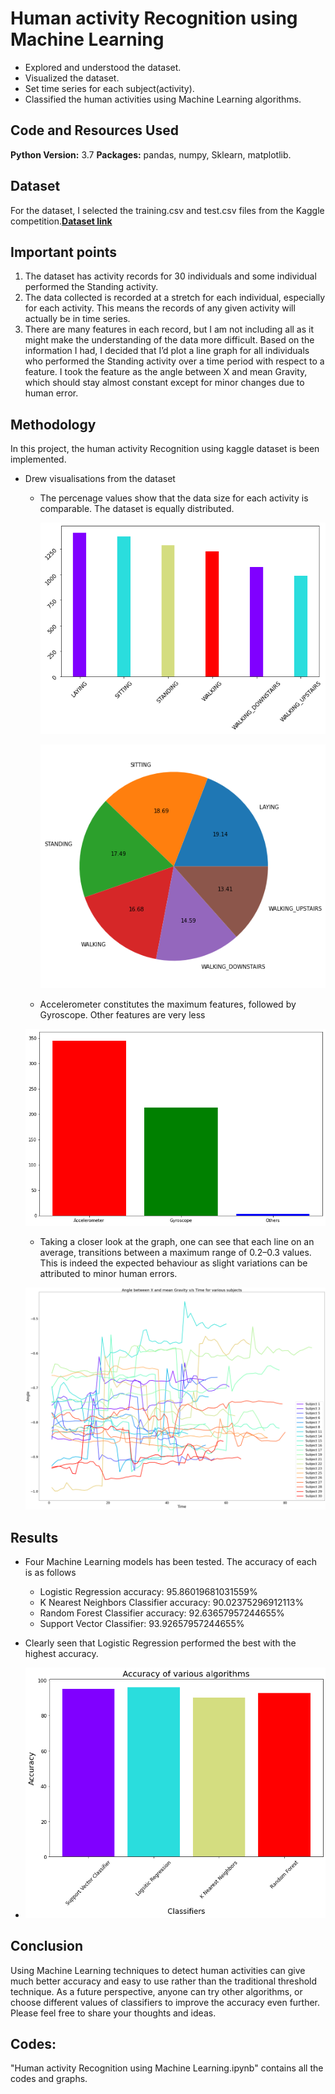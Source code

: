 # Human activity Recognition using Machine Learning
* Explored and understood the dataset.
* Visualized the dataset.
* Set time series for each subject(activity).
* Classified the human activities using Machine Learning algorithms.

## Code and Resources Used
**Python Version:** 3.7
**Packages:** pandas, numpy, Sklearn, matplotlib.

## Dataset
For the dataset, I selected the training.csv and test.csv files from the Kaggle competition.**[Dataset link](https://www.kaggle.com/uciml/human-activity-recognition-with-smartphones)**

## Important points
1. The dataset has activity records for 30 individuals and some individual performed the Standing activity.
2. The data collected is recorded at a stretch for each individual, especially for each activity. This means the records of any given activity will actually be in time series.
3. There are many features in each record, but I am not including all as it might make the understanding of the data more difficult.
Based on the information I had, I decided that I’d plot a line graph for all individuals who performed the Standing activity over a time period with respect to a feature. I took the feature as the angle between X and mean Gravity, which should stay almost constant except for minor changes due to human error.

## Methodology
In this project, the human activity Recognition using kaggle dataset is been implemented.

* Drew visualisations from the dataset
  - The percenage values show that the data size for each activity is comparable. The dataset is equally distributed.
  
    ![alt text](https://github.com/vikasbhadoria69/Human-activity-Recognition-using-Machine-Learning/blob/master/Images/1.png)
    
    
    ![alt text](https://github.com/vikasbhadoria69/Human-activity-Recognition-using-Machine-Learning/blob/master/Images/2.png)

  - Accelerometer constitutes the maximum features, followed by Gyroscope. Other features are very less
  
   ![alt text](https://github.com/vikasbhadoria69/Human-activity-Recognition-using-Machine-Learning/blob/master/Images/3.png)
   
   - Taking a closer look at the graph, one can see that each line on an average, transitions between a maximum range of 0.2–0.3 values. This is indeed the expected behaviour as slight variations can be attributed to minor human errors.
   
    ![alt text](https://github.com/vikasbhadoria69/Human-activity-Recognition-using-Machine-Learning/blob/master/Images/4.png)
    
## Results

* Four Machine Learning models has been tested. The accuracy of each is as follows
  - Logistic Regression accuracy: 95.86019681031559%
  - K Nearest Neighbors Classifier accuracy: 90.02375296912113%
  - Random Forest Classifier accuracy: 92.63657957244655%
  - Support Vector Classifier: 93.92657957244655%
  
 * Clearly seen that Logistic Regression performed the best with the highest accuracy.
  - ![alt text](https://github.com/vikasbhadoria69/Human-activity-Recognition-using-Machine-Learning/blob/master/Images/5.png)
   
## Conclusion 
Using Machine Learning techniques to detect human activities can give much better accuracy and easy to use rather than the traditional threshold technique. As a future perspective, anyone can try other algorithms, or choose different values of classifiers to improve the accuracy even further. Please feel free to share your thoughts and ideas.

## Codes:
"Human activity Recognition using Machine Learning.ipynb" contains all the codes and graphs. 

